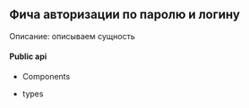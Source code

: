 ## Фича авторизации по паролю и логину

Описание:
описываем сущность

#### Public api

- Components


- types 

